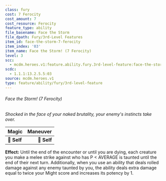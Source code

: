 ```yaml
---
class: fury
cost: 7 Ferocity
cost_amount: 7
cost_resource: Ferocity
feature_type: ability
file_basename: Face the Storm
file_dpath: Fury/3rd-Level Features
item_id: face-the-storm-7-ferocity
item_index: '03'
item_name: Face the Storm! (7 Ferocity)
level: 3
scc:
  - mcdm.heroes.v1:feature.ability.fury.3rd-level-feature:face-the-storm-7-ferocity
scdc:
  - 1.1.1:13.2.5.5:03
source: mcdm.heroes.v1
type: feature/ability/fury/3rd-level-feature
---
```


###### Face the Storm! (7 Ferocity)

*Shocked in the face of your naked brutality, your enemy's instincts take over.*

| **Magic**   | **Maneuver** |
| ----------- | -----------: |
| **📏 Self** |  **🎯 Self** |

**Effect:** Until the end of the encounter or until you are dying, each creature you make a melee strike against who has P < AVERAGE is taunted until the end of their next turn. Additionally, when you use an ability that deals rolled damage against any enemy taunted by you, the ability deals extra damage equal to twice your Might score and increases its potency by 1.
